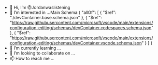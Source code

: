 - 👋 Hi, I’m @Jordanwaslistening
- 👀 I’m interested in ...Main Schema
{
    "allOf": [
        {
            "$ref": "./devContainer.base.schema.json"
        },
        {
            "$ref": "https://raw.githubusercontent.com/microsoft/vscode/main/extensions/configuration-editing/schemas/devContainer.codespaces.schema.json"
        },
        {
            "$ref": "https://raw.githubusercontent.com/microsoft/vscode/main/extensions/configuration-editing/schemas/devContainer.vscode.schema.json"
        }
    ]
}
- 🌱 I’m currently learning ...
- 💞️ I’m looking to collaborate on ...
- 📫 How to reach me ...

<!---
Jordanwaslistening/Jordanwaslistening is a ✨ special ✨ repository because its `README.md` (this file) appears on your GitHub profile.
You can click the Preview link to take a look at your changes.
--->
